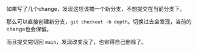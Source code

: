 如果写了几个change，发现这应该搞一个新分支，不想提交在当前分支下。

那么可以直接创建新分支，`git checkout -b depth`。切换过去会发现，当前的change也会保留。

而且提交完切回 `main`，发现改变没了，也省得自己删除了。